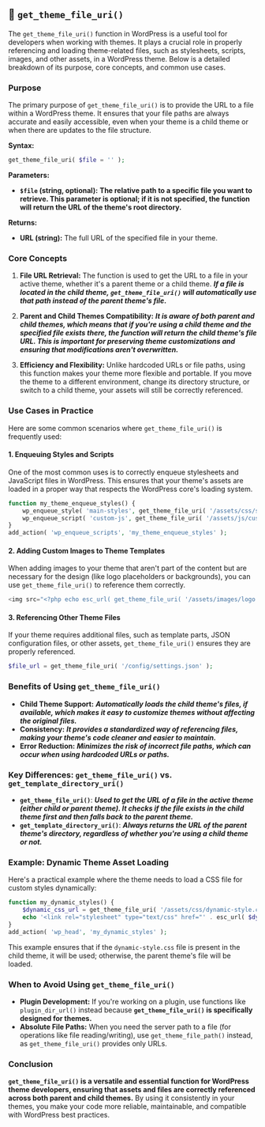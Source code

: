 ## 📌 `get_theme_file_uri()`

The `get_theme_file_uri()` function in WordPress is a useful tool for developers when working with themes. It plays a crucial role in properly referencing and loading theme-related files, such as stylesheets, scripts, images, and other assets, in a WordPress theme. Below is a detailed breakdown of its purpose, core concepts, and common use cases.

### Purpose
The primary purpose of `get_theme_file_uri()` is to provide the URL to a file within a WordPress theme. It ensures that your file paths are always accurate and easily accessible, even when your theme is a child theme or when there are updates to the file structure.

**Syntax:**
```php
get_theme_file_uri( $file = '' );
```

**Parameters:**
- **`$file` (string, optional):** **The relative path to a specific file you want to retrieve. This parameter is optional; if it is not specified, the function will return the URL of the theme's root directory.**

**Returns:**
- **URL (string):** The full URL of the specified file in your theme.

### Core Concepts
1. **File URL Retrieval:** The function is used to get the URL to a file in your active theme, whether it's a parent theme or a child theme. ***If a file is located in the child theme, `get_theme_file_uri()` will automatically use that path instead of the parent theme's file.***

2. **Parent and Child Themes Compatibility:** ***It is aware of both parent and child themes, which means that if you're using a child theme and the specified file exists there, the function will return the child theme's file URL. This is important for preserving theme customizations and ensuring that modifications aren't overwritten.***

3. **Efficiency and Flexibility:** Unlike hardcoded URLs or file paths, using this function makes your theme more flexible and portable. If you move the theme to a different environment, change its directory structure, or switch to a child theme, your assets will still be correctly referenced.

### Use Cases in Practice
Here are some common scenarios where `get_theme_file_uri()` is frequently used:

#### 1. Enqueuing Styles and Scripts
One of the most common uses is to correctly enqueue stylesheets and JavaScript files in WordPress. This ensures that your theme's assets are loaded in a proper way that respects the WordPress core's loading system.

```php
function my_theme_enqueue_styles() {
    wp_enqueue_style( 'main-styles', get_theme_file_uri( '/assets/css/style.css' ) );
    wp_enqueue_script( 'custom-js', get_theme_file_uri( '/assets/js/custom.js' ), array(), false, true );
}
add_action( 'wp_enqueue_scripts', 'my_theme_enqueue_styles' );
```

#### 2. Adding Custom Images to Theme Templates
When adding images to your theme that aren't part of the content but are necessary for the design (like logo placeholders or backgrounds), you can use `get_theme_file_uri()` to reference them correctly.

```php
<img src="<?php echo esc_url( get_theme_file_uri( '/assets/images/logo.png' ) ); ?>" alt="Site Logo">
```

#### 3. Referencing Other Theme Files
If your theme requires additional files, such as template parts, JSON configuration files, or other assets, `get_theme_file_uri()` ensures they are properly referenced.

```php
$file_url = get_theme_file_uri( '/config/settings.json' );
```

### Benefits of Using `get_theme_file_uri()`
- **Child Theme Support:** ***Automatically loads the child theme's files, if available, which makes it easy to customize themes without affecting the original files.***
- **Consistency:** ***It provides a standardized way of referencing files, making your theme's code cleaner and easier to maintain.***
- **Error Reduction:** ***Minimizes the risk of incorrect file paths, which can occur when using hardcoded URLs or paths.***

### Key Differences: `get_theme_file_uri()` vs. `get_template_directory_uri()`
- **`get_theme_file_uri()`**: ***Used to get the URL of a file in the active theme (either child or parent theme). It checks if the file exists in the child theme first and then falls back to the parent theme.***
- **`get_template_directory_uri()`**: ***Always returns the URL of the parent theme's directory, regardless of whether you're using a child theme or not.***

### Example: Dynamic Theme Asset Loading
Here's a practical example where the theme needs to load a CSS file for custom styles dynamically:

```php
function my_dynamic_styles() {
    $dynamic_css_url = get_theme_file_uri( '/assets/css/dynamic-style.css' );
    echo '<link rel="stylesheet" type="text/css" href="' . esc_url( $dynamic_css_url ) . '">';
}
add_action( 'wp_head', 'my_dynamic_styles' );
```

This example ensures that if the `dynamic-style.css` file is present in the child theme, it will be used; otherwise, the parent theme's file will be loaded.

### When to Avoid Using `get_theme_file_uri()`
- **Plugin Development:** If you're working on a plugin, use functions like `plugin_dir_url()` instead because **`get_theme_file_uri()` is specifically designed for themes.**
- **Absolute File Paths:** When you need the server path to a file (for operations like file reading/writing), use `get_theme_file_path()` instead, as `get_theme_file_uri()` provides only URLs.

### Conclusion
**`get_theme_file_uri()` is a versatile and essential function for WordPress theme developers, ensuring that assets and files are correctly referenced across both parent and child themes.** By using it consistently in your themes, you make your code more reliable, maintainable, and compatible with WordPress best practices.
